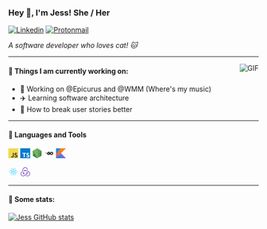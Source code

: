 <h3 title="hehehe"> Hey 👋, I'm Jess! She / Her </h3>

[![Linkedin](https://img.shields.io/badge/-LinkedIn-blue?style=flat&logo=Linkedin&logoColor=white)](https://www.linkedin.com/in/jessica-lima-11811838/)
[![Protonmail](https://img.shields.io/badge/-ProtonMail-blueviolet?style=flat&logo=protonmail&logoColor=white)](mailto:jessica.l.fileto@protonmail.com)

_A software developer who loves cat! 🐱_

----

<img align="right" alt="GIF" src=https://media.giphy.com/media/LmNwrBhejkK9EFP504/giphy.gif>

#### 🌱 Things I am currently working on: 

- 🔭 Working on @Epicurus and @WMM (Where's my music)
- ✈️ Learning software architecture
- 🍔 How to break user stories better

----
#### 🧰 Languages and Tools


<code><img height="20" src="https://raw.githubusercontent.com/github/explore/80688e429a7d4ef2fca1e82350fe8e3517d3494d/topics/javascript/javascript.png"></code>
<code><img height="20" src="https://raw.githubusercontent.com/github/explore/80688e429a7d4ef2fca1e82350fe8e3517d3494d/topics/typescript/typescript.png"></code>
<code><img height="20" src="https://raw.githubusercontent.com/github/explore/80688e429a7d4ef2fca1e82350fe8e3517d3494d/topics/nodejs/nodejs.png"></code>
<code><img height="20" src="https://raw.githubusercontent.com/github/explore/80688e429a7d4ef2fca1e82350fe8e3517d3494d/topics/go/go.png"></code>
<code><img height="20" src="https://raw.githubusercontent.com/github/explore/80688e429a7d4ef2fca1e82350fe8e3517d3494d/topics/kotlin/kotlin.png"></code>

<code><img height="20" src="https://raw.githubusercontent.com/github/explore/80688e429a7d4ef2fca1e82350fe8e3517d3494d/topics/react/react.png"></code>
<code><img height="20" src="https://raw.githubusercontent.com/github/explore/80688e429a7d4ef2fca1e82350fe8e3517d3494d/topics/redux/redux.png"></code>


----

#### 💙 Some stats:

[![Jess GitHub stats](https://github-readme-stats.vercel.app/api?username=jtlimo&count_private=true&show_icons=true&theme=synthwave
)](https://github.com/anuraghazra/github-readme-stats)

<!-- [![Jess wakatime stats](https://github-readme-stats.vercel.app/api/wakatime?username=jtlimo)](https://github.com/anuraghazra/github-readme-stats) -->
